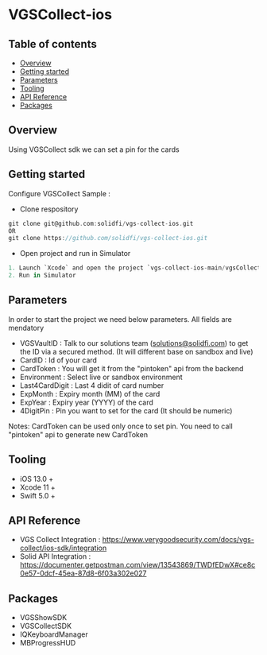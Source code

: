 # VGSCollect-ios

## Table of contents
- [Overview](#overview)
- [Getting started](#getting-started)
- [Parameters](#parameters)
- [Tooling](#tooling)
- [API Reference](#api-reference)
- [Packages](#third-party-libraries)


## Overview
Using VGSCollect sdk we can set a pin for the cards

## Getting started
Configure VGSCollect Sample :
- Clone respository
```groovy
git clone git@github.com:solidfi/vgs-collect-ios.git
OR
git clone https://github.com/solidfi/vgs-collect-ios.git
```
- Open project and run in Simulator
```groovy
1. Launch `Xcode` and open the project `vgs-collect-ios-main/vgsCollect.xcodeproj`
2. Run in Simulator
```

## Parameters

In order to start the project we need below parameters. All fields are mendatory

- VGSVaultID : Talk to our solutions team (solutions@solidfi.com) to get the ID via a secured method. (It will different base on sandbox and live)
- CardID : Id of your card
- CardToken : You will get it from the "pintoken" api from the backend
- Environment :  Select live or sandbox environment
- Last4CardDigit : Last 4 didit of card number
- ExpMonth : Expiry month (MM) of the card
- ExpYear : Expiry year (YYYY) of the card
- 4DigitPin : Pin you want to set for the card (It should be numeric)

Notes: CardToken can be used only once to set pin. You need to call "pintoken" api to generate new CardToken    

## Tooling
- iOS 13.0 +
- Xcode 11 +
- Swift 5.0 +

## API Reference
- VGS Collect Integration : https://www.verygoodsecurity.com/docs/vgs-collect/ios-sdk/integration
- Solid API Integration : https://documenter.getpostman.com/view/13543869/TWDfEDwX#ce8c0e57-0dcf-45ea-87d8-6f03a302e027

## Packages
- VGSShowSDK
- VGSCollectSDK
- IQKeyboardManager
- MBProgressHUD
